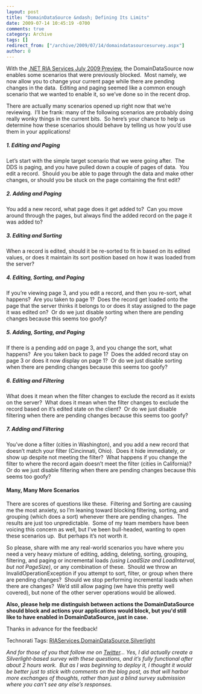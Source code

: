 ```yaml
---
layout: post
title: "DomainDataSource &ndash; Defining Its Limits"
date: 2009-07-14 10:45:19 -0700
comments: true
category: Archive
tags: []
redirect_from: ["/archive/2009/07/14/domaindatasourcesurvey.aspx"]
author: 0
---
```

<!-- more -->
<p>With the <a target="_blank" href="http://www.microsoft.com/downloads/details.aspx?FamilyID=76bb3a07-3846-4564-b0c3-27972bcaabce&amp;displaylang=en">.NET RIA Services July 2009 Preview</a>, the DomainDataSource now enables some scenarios that were previously blocked.  Most namely, we now allow you to change your current page while there are pending changes in the data.  Editing and paging seemed like a common enough scenario that we wanted to enable it, so we’ve done so in the recent drop.</p>
<p>There are actually many scenarios opened up right now that we’re reviewing.  I’ll be frank: many of the following scenarios are probably doing really wonky things in the current bits.  So here’s your chance to help us determine how these scenarios should behave by telling us how you’d use them in your applications!</p>
<h5>1. Editing and Paging</h5>
<p>Let’s start with the simple target scenario that we were going after.  The DDS is paging, and you have pulled down a couple of pages of data.  You edit a record.  Should you be able to page through the data and make other changes, or should you be stuck on the page containing the first edit?</p>
<h5>2. Adding and Paging</h5>
<p>You add a new record, what page does it get added to?  Can you move around through the pages, but always find the added record on the page it was added to?</p>
<h5>3. Editing and Sorting</h5>
<p>When a record is edited, should it be re-sorted to fit in based on its edited values, or does it maintain its sort position based on how it was loaded from the server?</p>
<h5>4. Editing, Sorting, and Paging</h5>
<p>If you’re viewing page 3, and you edit a record, and then you re-sort, what happens?  Are you taken to page 1?  Does the record get loaded onto the page that the server thinks it belongs to or does it stay assigned to the page it was edited on?  Or do we just disable sorting when there are pending changes because this seems too goofy?</p>
<h5>5. Adding, Sorting, and Paging</h5>
<p>If there is a pending add on page 3, and you change the sort, what happens?  Are you taken back to page 1?  Does the added record stay on page 3 or does it now display on page 1?  Or do we just disable sorting when there are pending changes because this seems too goofy?</p>
<h5>6. Editing and Filtering</h5>
<p>What does it mean when the filter changes to exclude the record as it exists on the server?  What does it mean when the filter changes to exclude the record based on it’s edited state on the client?  Or do we just disable filtering when there are pending changes because this seems too goofy?</p>
<h5>7. Adding and Filtering</h5>
<p>You’ve done a filter (cities in Washington), and you add a new record that doesn’t match your filter (Cincinnati, Ohio).  Does it hide immediately, or show up despite not meeting the filter?  What happens if you change the filter to where the record again doesn’t meet the filter (cities in California)?  Or do we just disable filtering when there are pending changes because this seems too goofy?</p>
<h4>Many, Many More Scenarios</h4>
<p>There are scores of questions like these.  Filtering and Sorting are causing me the most anxiety, so I’m leaning toward blocking filtering, sorting, and grouping (which does a sort) whenever there are pending changes.  The results are just too unpredictable.  Some of my team members have been voicing this concern as well, but I’ve been bull-headed, wanting to open these scenarios up.  But perhaps it’s not worth it.</p>
<p>So please, share with me any real-world scenarios you have where you need a very heavy mixture of editing, adding, deleting, sorting, grouping, filtering, and paging or incremental loads <em>(using LoadSize and LoadInterval, but not PageSize)</em>, or any combination of these.  Should we throw an InvalidOperationException if you attempt to sort, filter, or group when there are pending changes?  Should we stop performing incremental loads when there are changes?  We’d still allow paging (we have this pretty well covered), but none of the other server operations would be allowed.</p>
<p><strong>Also, please help me distinguish between actions the DomainDataSource should block and actions your applications would block, but you'd still like to have enabled in DomainDataSource, just in case.</strong></p>
<p>Thanks in advance for the feedback!</p>
<div style="PADDING-BOTTOM: 0px; MARGIN: 0px; PADDING-LEFT: 0px; PADDING-RIGHT: 0px; DISPLAY: inline; FLOAT: none; PADDING-TOP: 0px" id="scid:0767317B-992E-4b12-91E0-4F059A8CECA8:d05d9961-e073-42f2-81c0-688269a12c3e" class="wlWriterEditableSmartContent">Technorati Tags: <a rel="tag" href="http://technorati.com/tags/RIAServices">RIAServices</a>,<a rel="tag" href="http://technorati.com/tags/DomainDataSource">DomainDataSource</a>,<a rel="tag" href="http://technorati.com/tags/Silverlight">Silverlight</a></div>
<p><em /></p>
<p><em>And for those of you that follow me on <a target="_blank" href="http://twitter.com/jeffhandley/status/2628627019">Twitter</a>… Yes, I did actually create a Silverlight-based survey with these questions, and it’s fully functional after about 2 hours work.  But as I was beginning to deploy it, I thought it would be better just to stick with comments on the blog post, as that will harbor more exchanges of thoughts, rather than just a blind survey submission where you can’t see any else’s responses.</em></p>


